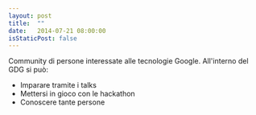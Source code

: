 ```yaml
---
layout: post
title:  ""
date:   2014-07-21 08:00:00
isStaticPost: false
---
```

Community di persone interessate alle tecnologie Google.
All'interno del GDG si può:
+ Imparare tramite i talks
+ Mettersi in gioco con le hackathon
+ Conoscere tante persone
